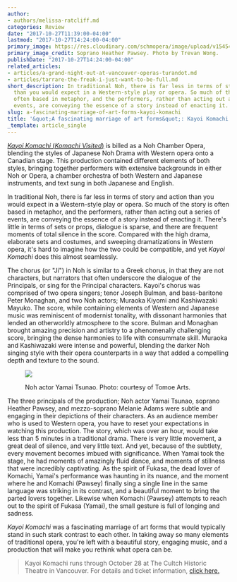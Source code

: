 ```yaml
---
author:
- authors/melissa-ratcliff.md
categories: Review
date: "2017-10-27T11:39:00-04:00"
lastmod: "2017-10-27T14:24:00-04:00"
primary_image: https://res.cloudinary.com/schmopera/image/upload/v1545409169/media/webhook-uploads/1509128537321/2017-10-27---KayoiKomachi_HeatherPawseyAsKomachi_photoTrevanWong_6492.jpg.jpg
primary_image_credit: Soprano Heather Pawsey. Photo by Trevan Wong.
publishDate: "2017-10-27T14:24:00-04:00"
related_articles:
- articles/a-grand-night-out-at-vancouver-operas-turandot.md
- articles/tarrare-the-freak-i-just-want-to-be-full.md
short_description: In traditional Noh, there is far less in terms of story and action
  than you would expect in a Western-style play or opera. So much of the story is
  often based in metaphor, and the performers, rather than acting out a series of
  events, are conveying the essence of a story instead of enacting it.
slug: a-fascinating-marriage-of-art-forms-kayoi-komachi
title: '&quot;A fascinating marriage of art forms&quot;: Kayoi Komachi'
_template: article_single
---
```


[*Kayoi Komachi* (*Komachi Visited*)](http://www.tomoearts.org/Performances/TomoePerformancesKayoi.htm) is billed as a Noh Chamber Opera, blending the styles of Japanese Noh Drama with Western opera onto a Canadian stage. This production contained different elements of both styles, bringing together performers with extensive backgrounds in either Noh or Opera, a chamber orchestra of both Western and Japanese instruments, and text sung in both Japanese and English. 

In traditional Noh, there is far less in terms of story and action than you would expect in a Western-style play or opera. So much of the story is often based in metaphor, and the performers, rather than acting out a series of events, are conveying the essence of a story instead of enacting it. There's little in terms of sets or props, dialogue is sparse, and there are frequent moments of total silence in the score. Compared with the high drama, elaborate sets and costumes, and sweeping dramatizations in Western opera, it's hard to imagine how the two could be compatible, and yet *Kayoi Komachi* does this almost seamlessly. 

The chorus (or "Ji") in Noh is similar to a Greek chorus, in that they are not characters, but narrators that often underscore the dialogue of the Principals, or sing for the Principal characters. Kayoi's chorus was comprised of two opera singers; tenor Joseph Bulman, and bass-baritone Peter Monaghan, and two Noh actors; Muraoka Kiyomi and Kashiwazaki Mayuko. The score, while containing elements of Western and Japanese music was reminiscent of modernist tonality, with dissonant harmonies that lended an otherworldly atmosphere to the score. Bulman and Monaghan brought amazing precision and artistry to a phenomenally challenging score, bringing the dense harmonies to life with consummate skill. Muraoka and Kashiwazaki were intense and powerful, blending the darker Noh singing style with their opera counterparts in a way that added a compelling depth and texture to the sound. 

<figure data-type="image">

![](https://res.cloudinary.com/schmopera/image/upload/v1545409169/media/webhook-uploads/1509128491965/2017-10-27---YamaiTsunao__NohNoMask.jpg.jpg)

<figcaption>Noh actor Yamai Tsunao. Photo: courtesy of Tomoe Arts.</figcaption>
</figure>

The three principals of the production; Noh actor Yamai Tsunao, soprano Heather Pawsey, and mezzo-soprano Melanie Adams were subtle and engaging in their depictions of their characters. As an audience member who is used to Western opera, you have to reset your expectations in watching this production. The story, which was over an hour, would take less than 5 minutes in a traditional drama. There is very little movement, a great deal of silence, and very little text. And yet, because of the subtlety, every movement becomes imbued with significance. When Yamai took the stage, he had moments of amazingly fluid dance, and moments of stillness that were incredibly captivating. As the spirit of Fukasa, the dead lover of Komachi, Yamai's performance was haunting in its nuance, and the moment where he and Komachi (Pawsey) finally sing a single line in the same language was striking in its contrast, and a beautiful moment to bring the parted lovers together. Likewise when Komachi (Pawsey) attempts to reach out to the spirit of Fukasa (Yamai), the small gesture is full of longing and sadness. 

*Kayoi Komachi* was a fascinating marriage of art forms that would typically stand in such stark contrast to each other. In taking away so many elements of traditional opera, you're left with a beautiful story, engaging music, and a production that will make you rethink what opera can be.

>Kayoi Komachi runs through October 28 at The Cultch Historic Theatre in Vancouver. For details and ticket information, [click here.](http://www.tomoearts.org/Performances/TomoePerformancesKayoi.htm)
